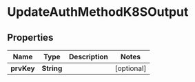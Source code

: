 

# UpdateAuthMethodK8SOutput

## Properties

Name | Type | Description | Notes
------------ | ------------- | ------------- | -------------
**prvKey** | **String** |  |  [optional]



